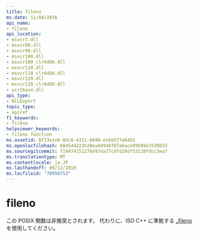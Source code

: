 ```yaml
---
title: fileno
ms.date: 11/04/2016
api_name:
- fileno
api_location:
- msvcrt.dll
- msvcr80.dll
- msvcr90.dll
- msvcr100.dll
- msvcr100_clr0400.dll
- msvcr110.dll
- msvcr110_clr0400.dll
- msvcr120.dll
- msvcr120_clr0400.dll
- ucrtbase.dll
api_type:
- DLLExport
topic_type:
- apiref
f1_keywords:
- fileno
helpviewer_keywords:
- fileno function
ms.assetid: 8f33e1e0-0dc8-4311-b690-ec6e577a64b5
ms.openlocfilehash: 684544223b20ea84949707a6ace09b09e7530833
ms.sourcegitcommit: f19474151276d47da77cdfd20df53128fdcc3ea7
ms.translationtype: MT
ms.contentlocale: ja-JP
ms.lasthandoff: 09/12/2019
ms.locfileid: "70950753"
---
```

# <a name="fileno"></a>fileno

この POSIX 関数は非推奨とされます。 代わりに、ISO C++ に準拠する [_fileno](fileno.md) を使用してください。